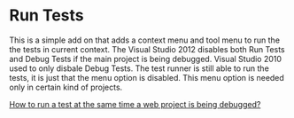 ﻿# Run Tests

This is a simple add on that adds a context menu and tool menu to run the the tests in current context.
The Visual Studio 2012 disables both Run Tests and Debug Tests if the main project is being debugged.
Visual Studio 2010 used to only disbale Debug Tests. The test runner is still able to run the tests, it
is just that the menu option is disabled. This menu option is needed only in certain kind of projects.

[How to run a test at the same time a web project is being debugged?](http://stackoverflow.com/questions/12204111/how-to-run-a-test-at-the-same-time-a-web-project-is-being-debugged)